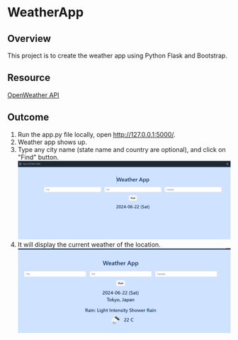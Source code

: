 # WeatherApp

## Overview
This project is to create the weather app using Python Flask and Bootstrap. 

## Resource
[OpenWeather API](https://openweathermap.org/api)

## Outcome
1. Run the app.py file locally, open http://127.0.0.1:5000/. 
2. Weather app shows up. 
3. Type any city name (state name and country are optional), and click on "Find" button. 
![alt text](https://github.com/Takomochi/weatherApp/blob/main/images/img_01.png?raw=true) 
4. It will display the current weather of the location. 
![alt text](https://github.com/Takomochi/weatherApp/blob/main/images/img_02.png?raw=true)